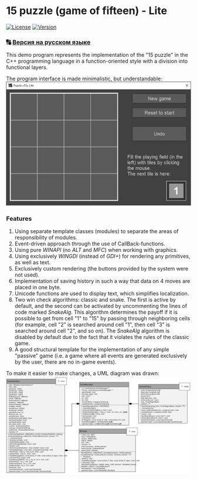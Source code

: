# 15 puzzle (game of fifteen) - Lite
[![License](https://img.shields.io/badge/LICENSE-Apache%202.0-green?style=flat)](/LICENSE)  [![Version](https://img.shields.io/badge/VERSION-RELEASE%20--%201.0-green?style=flat)](https://github.com/mixaisealx/15-puzzle-lite/releases)
### :capital_abcd: [Версия на русском языке](/README-ru.md)

This demo program represents the implementation of the "15 puzzle" in the C++ programming language in a function-oriented style with a division into functional layers.

The program interface is made minimalistic, but understandable:
![Screenshot of the program window](https://github.com/mixaisealx/15-puzzle-lite/raw/master/screenshot.png)

### Features
1. Using separate template classes (modules) to separate the areas of responsibility of modules.
2. Event-driven approach through the use of CallBack-functions.
3. Using pure *WINAPI* (no *ALT* and *MFC*) when working with graphics.
4. Using exclusively *WINGDI* (instead of *GDI+*) for rendering any primitives, as well as text.
5. Exclusively custom rendering (the buttons provided by the system were not used).
6. Implementation of saving history in such a way that data on 4 moves are placed in one byte.
7. Unicode functions are used to display text, which simplifies localization.
8. Two win check algorithms: classic and snake. The first is active by default, and the second can be activated by uncommenting the lines of code marked *SnakeAlg*. This algorithm determines the payoff if it is possible to get from cell "1" to "15" by passing through neighboring cells (for example, cell "2" is searched around cell "1", then cell "3" is searched around cell "2", and so on). The *SnakeAlg* algorithm is disabled by default due to the fact that it violates the rules of the classic game.
9. A good structural template for the implementation of any simple "passive" game (i.e. a game where all events are generated exclusively by the user, there are no in-game events).

To make it easier to make changes, a UML diagram was drawn:
![UML diagram (SVG)](https://github.com/mixaisealx/15-puzzle-lite/raw/master/uml.svg)